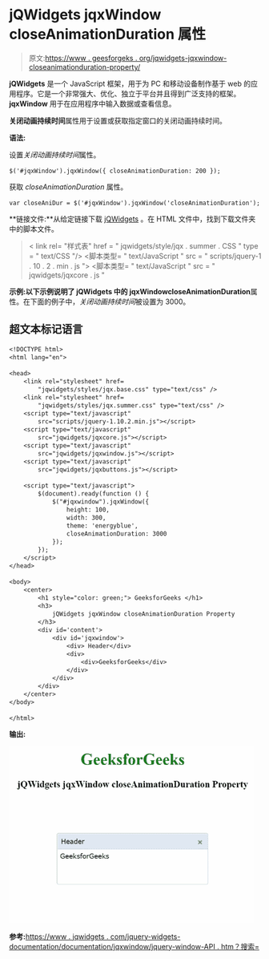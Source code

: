 # jQWidgets jqxWindow closeAnimationDuration 属性

> 原文:[https://www . geesforgeks . org/jqwidgets-jqxwindow-closeanimationduration-property/](https://www.geeksforgeeks.org/jqwidgets-jqxwindow-closeanimationduration-property/)

**jQWidgets** 是一个 JavaScript 框架，用于为 PC 和移动设备制作基于 web 的应用程序。它是一个非常强大、优化、独立于平台并且得到广泛支持的框架。 **jqxWindow** 用于在应用程序中输入数据或查看信息。

**关闭动画持续时间**属性用于设置或获取指定窗口的关闭动画持续时间。

**语法:**

设置*关闭动画持续时间*属性。

```
$('#jqxWindow').jqxWindow({ closeAnimationDuration: 200 });  
```

获取 *closeAnimationDuration* 属性。

```
var closeAniDur = $('#jqxWindow').jqxWindow('closeAnimationDuration'); 
```

**链接文件:**从给定链接下载 [jQWidgets](https://www.jqwidgets.com/download/) 。在 HTML 文件中，找到下载文件夹中的脚本文件。

> <link rel="”stylesheet”" href="”jqwidgets/styles/jqx.base.css”" type="”text/css”">
> < link rel= "样式表" href = " jqwidgets/style/jqx . summer . CSS " type = " text/CSS "/>
> <脚本类型= " text/JavaScript " src = " scripts/jquery-1 . 10 . 2 . min . js "></脚本>
> <脚本类型= " text/JavaScript " src = " jqwidgets/jqxcore . js "

**示例:**以下示例说明了 jQWidgets 中的 jqxWindow**closeAnimationDuration**属性。在下面的例子中，*关闭动画持续时间*被设置为 3000。

## 超文本标记语言

```
<!DOCTYPE html>
<html lang="en">

<head>
    <link rel="stylesheet" href=
        "jqwidgets/styles/jqx.base.css" type="text/css" />
    <link rel="stylesheet" href=
        "jqwidgets/styles/jqx.summer.css" type="text/css" />
    <script type="text/javascript" 
        src="scripts/jquery-1.10.2.min.js"></script>
    <script type="text/javascript" 
        src="jqwidgets/jqxcore.js"></script>
    <script type="text/javascript" 
        src="jqwidgets/jqxwindow.js"></script>
    <script type="text/javascript" 
        src="jqwidgets/jqxbuttons.js"></script>

    <script type="text/javascript">
        $(document).ready(function () {
            $("#jqxwindow").jqxWindow({
                height: 100,
                width: 300,
                theme: 'energyblue',
                closeAnimationDuration: 3000
            });
        });
    </script>
</head>

<body>
    <center>
        <h1 style="color: green;"> GeeksforGeeks </h1>
        <h3>
            jQWidgets jqxWindow closeAnimationDuration Property
        </h3>
        <div id='content'>
            <div id='jqxwindow'>
                <div> Header</div>
                <div>
                    <div>GeeksforGeeks</div>
                </div>
            </div>
        </div>
    </center>
</body>

</html>
```

**输出:**

![](img/87ec22637e6a647c0d1af7e894d79040.png)

**参考:**[https://www . jqwidgets . com/jquery-widgets-documentation/documentation/jqxwindow/jquery-window-API . htm？搜索=](https://www.jqwidgets.com/jquery-widgets-documentation/documentation/jqxwindow/jquery-window-api.htm?search=)